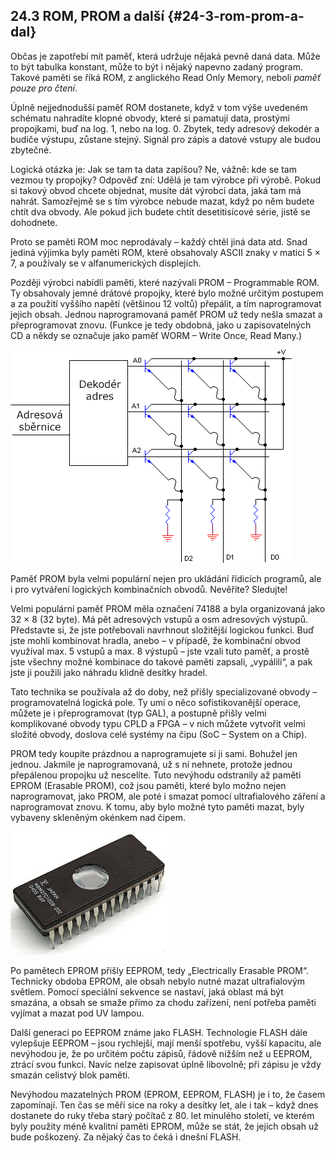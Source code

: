 ## 24.3 ROM, PROM a další {#24-3-rom-prom-a-dal}

Občas je zapotřebí mít paměť, která udržuje nějaká pevně daná data. Může to být tabulka konstant, může to být i nějaký napevno zadaný program. Takové paměti se říká ROM, z anglického Read Only Memory, neboli _paměť pouze pro čtení_.

Úplně nejjednodušší paměť ROM dostanete, když v tom výše uvedeném schématu nahradíte klopné obvody, které si pamatují data, prostými propojkami, buď na log. 1, nebo na log. 0\. Zbytek, tedy adresový dekodér a budiče výstupu, zůstane stejný. Signál pro zápis a datové vstupy ale budou zbytečné.

Logická otázka je: Jak se tam ta data zapíšou? Ne, vážně: kde se tam vezmou ty propojky? Odpověď zní: Udělá je tam výrobce při výrobě. Pokud si takový obvod chcete objednat, musíte dát výrobci data, jaká tam má nahrát. Samozřejmě se s tím výrobce nebude mazat, když po něm budete chtít dva obvody. Ale pokud jich budete chtít desetitisícové série, jistě se dohodnete.

Proto se paměti ROM moc neprodávaly – každý chtěl jiná data atd. Snad jediná výjimka byly paměti ROM, které obsahovaly ASCII znaky v matici 5 × 7, a používaly se v alfanumerických displejích.

Později výrobci nabídli paměti, které nazývali PROM – Programmable ROM. Ty obsahovaly jemné drátové propojky, které bylo možné určitým postupem a za použití vyššího napětí (většinou 12 voltů) přepálit, a tím naprogramovat jejich obsah. Jednou naprogramovaná paměť PROM už tedy nešla smazat a přeprogramovat znovu. (Funkce je tedy obdobná, jako u zapisovatelných CD a někdy se označuje jako paměť WORM – Write Once, Read Many.)

![301-1.png](images/000274.png)

Paměť PROM byla velmi populární nejen pro ukládání řídicích programů, ale i pro vytváření logických kombinačních obvodů. Nevěříte? Sledujte!

Velmi populární paměť PROM měla označení 74188 a byla organizovaná jako 32 × 8 (32 byte). Má pět adresových vstupů a osm adresových výstupů. Představte si, že jste potřebovali navrhnout složitější logickou funkci. Buď jste mohli kombinovat hradla, anebo – v případě, že kombinační obvod využíval max. 5 vstupů a max. 8 výstupů – jste vzali tuto paměť, a prostě jste všechny možné kombinace do takové paměti zapsali, „vypálili“, a pak jste ji použili jako náhradu klidně desítky hradel.

Tato technika se používala až do doby, než přišly specializované obvody – programovatelná logická pole. Ty umí o něco sofistikovanější operace, můžete je i přeprogramovat (typ GAL), a postupně přišly velmi komplikované obvody typu CPLD a FPGA – v nich můžete vytvořit velmi složité obvody, doslova celé systémy na čipu (SoC – System on a Chip).

PROM tedy koupíte prázdnou a naprogramujete si ji sami. Bohužel jen jednou. Jakmile je naprogramovaná, už s ní nehnete, protože jednou přepálenou propojku už nescelíte. Tuto nevýhodu odstranily až paměti EPROM (Erasable PROM), což jsou paměti, které bylo možno nejen naprogramovat, jako PROM, ale poté i smazat pomocí ultrafialového záření a naprogramovat znovu. K tomu, aby bylo možné tyto paměti mazat, byly vybaveny skleněným okénkem nad čipem.

![302-1.jpeg](images/00370.jpeg)

Po pamětech EPROM přišly EEPROM, tedy „Electrically Erasable PROM“. Technicky obdoba EPROM, ale obsah nebylo nutné mazat ultrafialovým světlem. Pomocí speciální sekvence se nastaví, jaká oblast má být smazána, a obsah se smaže přímo za chodu zařízení, není potřeba paměti vyjímat a mazat pod UV lampou.

Další generaci po EEPROM známe jako FLASH. Technologie FLASH dále vylepšuje EEPROM – jsou rychlejší, mají menší spotřebu, vyšší kapacitu, ale nevýhodou je, že po určitém počtu zápisů, řádově nižším než u EEPROM, ztrácí svou funkci. Navíc nelze zapisovat úplně libovolně; při zápisu je vždy smazán celistvý blok paměti.

Nevýhodou mazatelných PROM (EPROM, EEPROM, FLASH) je i to, že časem zapomínají. Ten čas se měří sice na roky a desítky let, ale i tak – když dnes dostanete do ruky třeba starý počítač z 80\. let minulého století, ve kterém byly použity méně kvalitní paměti EPROM, může se stát, že jejich obsah už bude poškozený. Za nějaký čas to čeká i dnešní FLASH.